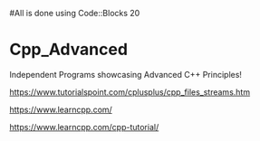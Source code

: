 #All is done using Code::Blocks 20

# Cpp_Advanced
Independent Programs showcasing Advanced C++ Principles!

https://www.tutorialspoint.com/cplusplus/cpp_files_streams.htm

https://www.learncpp.com/

https://www.learncpp.com/cpp-tutorial/


